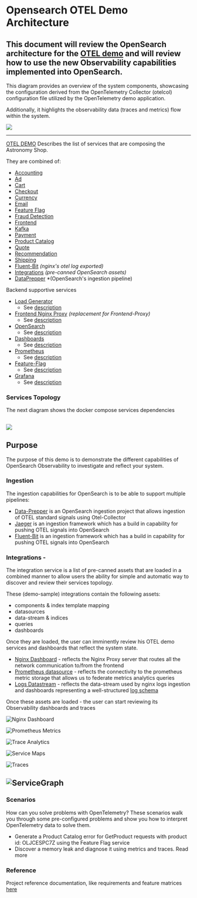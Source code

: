 # Opensearch OTEL Demo Architecture
This document will review the OpenSearch architecture for the [OTEL demo](https://opentelemetry.io/docs/demo/) and will review how to use the new Observability capabilities
implemented into OpenSearch.
---
This diagram provides an overview of the system components, showcasing the configuration derived from the OpenTelemetry Collector (otelcol) configuration file utilized by the OpenTelemetry demo application.

Additionally, it highlights the observability data (traces and metrics) flow within the system.

![](img/otelcol-data-flow-overview.png)

---
[OTEL DEMO](https://opentelemetry.io/docs/demo/architecture/) Describes the list of services that are composing the Astronomy Shop.

They are combined of:
 - [Accounting](https://opentelemetry.io/docs/demo/services/accounting/)
 - [Ad](https://opentelemetry.io/docs/demo/services/ad/)
 - [Cart](https://opentelemetry.io/docs/demo/services/cart/)
 - [Checkout](https://opentelemetry.io/docs/demo/services/checkout/)
 - [Currency](https://opentelemetry.io/docs/demo/services/currency/)
 - [Email](https://opentelemetry.io/docs/demo/services/email/)
 - [Feature Flag](https://opentelemetry.io/docs/demo/services/feature-flag/)
 - [Fraud Detection](https://opentelemetry.io/docs/demo/services/fraud-detection/)
 - [Frontend](https://opentelemetry.io/docs/demo/services/frontend/)
 - [Kafka](https://opentelemetry.io/docs/demo/services/kafka/)
 - [Payment](https://opentelemetry.io/docs/demo/services/payment/)
 - [Product Catalog](https://opentelemetry.io/docs/demo/services/product-catalog/)
 - [Quote](https://opentelemetry.io/docs/demo/services/quote/)
 - [Recommendation](https://opentelemetry.io/docs/demo/services/recommendation/)
 - [Shipping](https://opentelemetry.io/docs/demo/services/shipping/)
 - [Fluent-Bit](src/fluentbit-nginx/README.md) *(nginx's otel log exported)* 
 - [Integrations](../src/integrations/README.md) *(pre-canned OpenSearch assets)* 
 - [DataPrepper](../src/dataprepper/README.md) *(OpenSearch's ingestion pipeline)

Backend supportive services
 - [Load Generator](http://load-generator:8089)
   - See [description](https://opentelemetry.io/docs/demo/services/load-generator/)
 - [Frontend Nginx Proxy](http://nginx:90) *(replacement for _Frontend-Proxy_)*
   - See [description](../src/nginx-otel/README.md)
 - [OpenSearch](https://opensearch-node1:9200)
    - See [description](https://github.com/YANG-DB/opentelemetry-demo/blob/12d52cbb23bbf4226f6de2dfec840482a0a7d054/docker-compose.yml#L697)
 - [Dashboards](http://opensearch-dashboards:5601)
   - See [description](https://github.com/YANG-DB/opentelemetry-demo/blob/12d52cbb23bbf4226f6de2dfec840482a0a7d054/docker-compose.yml#L747) 
 - [Prometheus](http://prometheus:9090)
   - See [description](https://github.com/YANG-DB/opentelemetry-demo/blob/12d52cbb23bbf4226f6de2dfec840482a0a7d054/docker-compose.yml#L674)
 - [Feature-Flag](http://feature-flag-service:8881)
   - See [description](../src/featureflagservice/README.md)
 - [Grafana](http://grafana:3000)
   - See [description](https://github.com/YANG-DB/opentelemetry-demo/blob/12d52cbb23bbf4226f6de2dfec840482a0a7d054/docker-compose.yml#L637)

### Services Topology
The next diagram shows the docker compose services dependencies

![](img/docker-services-topology.png)
---

## Purpose
The purpose of this demo is to demonstrate the different capabilities of OpenSearch Observability to investigate and reflect your system.

### Ingestion 
The ingestion capabilities for OpenSearch is to be able to support multiple pipelines:
  - [Data-Prepper](https://github.com/opensearch-project/data-prepper/) is an OpenSearch ingestion project that allows ingestion of OTEL standard signals using Otel-Collector
  - [Jaeger](https://opensearch.org/docs/latest/observing-your-data/trace/trace-analytics-jaeger/) is an ingestion framework which has a build in capability for pushing OTEL signals into OpenSearch
  - [Fluent-Bit](https://docs.fluentbit.io/manual/pipeline/outputs/opensearch) is an ingestion framework which has a build in capability for pushing OTEL signals into OpenSearch

### Integrations -
The integration service is a list of pre-canned assets that are loaded in a combined manner to allow users the ability for simple and automatic way to discover and review their services topology.

These (demo-sample) integrations contain the following assets:
 - components & index template mapping
 - datasources 
 - data-stream & indices
 - queries
 - dashboards
   
Once they are loaded, the user can imminently review his OTEL demo services and dashboards that reflect the system state.
 - [Nginx Dashboard](../src/integrations/display/nginx-logs-dashboard-new.ndjson) - reflects the Nginx Proxy server that routes all the network communication to/from the frontend
 - [Prometheus datasource](../src/integrations/datasource/prometheus.json) - reflects the connectivity to the prometheus metric storage that allows us to federate metrics analytics queries
 - [Logs Datastream](../src/integrations/indices/data-stream.json) - reflects the data-stream used by nginx logs ingestion and dashboards representing a well-structured [log schema](../src/integrations/mapping-templates/logs.mapping)

Once these assets are loaded - the user can start reviewing its Observability dashboards and traces

![Nginx Dashboard](img/nginx_dashboard.png)

![Prometheus Metrics](img/prometheus_federated_metrics.png)

![Trace Analytics](img/trace_analytics.png)

![Service Maps](img/services.png)

![Traces](img/traces.png)

![ServiceGraph](img/service-graph.png)
---

### **Scenarios**

How can you solve problems with OpenTelemetry? These scenarios walk you through some pre-configured problems and show you how to interpret OpenTelemetry data to solve them.

- Generate a Product Catalog error for GetProduct requests with product id: OLJCESPC7Z using the Feature Flag service
- Discover a memory leak and diagnose it using metrics and traces. Read more

### **Reference**
Project reference documentation, like requirements and feature matrices [here](https://opentelemetry.io/docs/demo/#reference)

